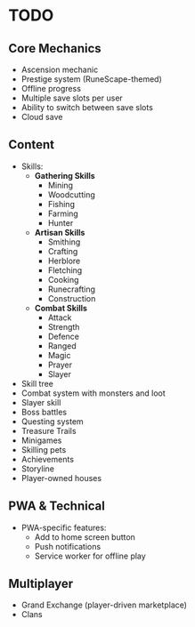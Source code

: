 # TODO

## Core Mechanics

- Ascension mechanic
- Prestige system (RuneScape-themed)
- Offline progress
- Multiple save slots per user
- Ability to switch between save slots
- Cloud save

## Content

- Skills:
    - **Gathering Skills**
        - Mining
        - Woodcutting
        - Fishing
        - Farming
        - Hunter
    - **Artisan Skills**
        - Smithing
        - Crafting
        - Herblore
        - Fletching
        - Cooking
        - Runecrafting
        - Construction
    - **Combat Skills**
        - Attack
        - Strength
        - Defence
        - Ranged
        - Magic
        - Prayer
        - Slayer
- Skill tree
- Combat system with monsters and loot
- Slayer skill
- Boss battles
- Questing system
- Treasure Trails
- Minigames
- Skilling pets
- Achievements
- Storyline
- Player-owned houses

## PWA & Technical

- PWA-specific features:
    - Add to home screen button
    - Push notifications
    - Service worker for offline play

## Multiplayer

- Grand Exchange (player-driven marketplace)
- Clans